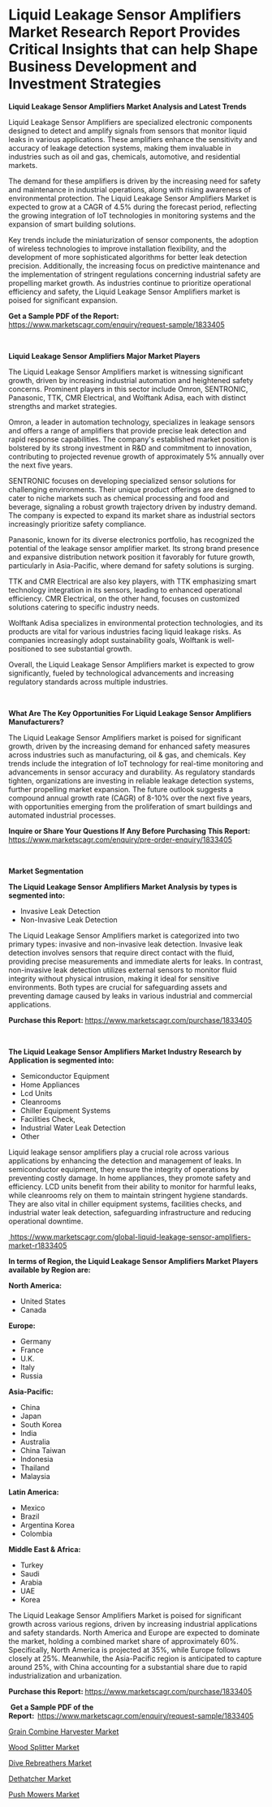 <p><h1>Liquid Leakage Sensor Amplifiers Market Research Report Provides Critical Insights that can help Shape Business Development and Investment Strategies</h1></p><p><strong>Liquid Leakage Sensor Amplifiers Market Analysis and Latest Trends</strong></p>
<p><p>Liquid Leakage Sensor Amplifiers are specialized electronic components designed to detect and amplify signals from sensors that monitor liquid leaks in various applications. These amplifiers enhance the sensitivity and accuracy of leakage detection systems, making them invaluable in industries such as oil and gas, chemicals, automotive, and residential markets. </p><p>The demand for these amplifiers is driven by the increasing need for safety and maintenance in industrial operations, along with rising awareness of environmental protection. The Liquid Leakage Sensor Amplifiers Market is expected to grow at a CAGR of 4.5% during the forecast period, reflecting the growing integration of IoT technologies in monitoring systems and the expansion of smart building solutions. </p><p>Key trends include the miniaturization of sensor components, the adoption of wireless technologies to improve installation flexibility, and the development of more sophisticated algorithms for better leak detection precision. Additionally, the increasing focus on predictive maintenance and the implementation of stringent regulations concerning industrial safety are propelling market growth. As industries continue to prioritize operational efficiency and safety, the Liquid Leakage Sensor Amplifiers market is poised for significant expansion.</p></p>
<p><strong>Get a Sample PDF of the Report:&nbsp;</strong> <a href="https://www.marketscagr.com/enquiry/request-sample/1833405?utm_campaign=1436&utm_medium=2&utm_source=Github&utm_content=ia&utm_term=19102024&utm_id=liquid-leakage-sensor-amplifiers">https://www.marketscagr.com/enquiry/request-sample/1833405</a></p>
<p>&nbsp;</p>
<p><strong>Liquid Leakage Sensor Amplifiers Major Market Players</strong></p>
<p><p>The Liquid Leakage Sensor Amplifiers market is witnessing significant growth, driven by increasing industrial automation and heightened safety concerns. Prominent players in this sector include Omron, SENTRONIC, Panasonic, TTK, CMR Electrical, and Wolftank Adisa, each with distinct strengths and market strategies.</p><p>Omron, a leader in automation technology, specializes in leakage sensors and offers a range of amplifiers that provide precise leak detection and rapid response capabilities. The company's established market position is bolstered by its strong investment in R&D and commitment to innovation, contributing to projected revenue growth of approximately 5% annually over the next five years.</p><p>SENTRONIC focuses on developing specialized sensor solutions for challenging environments. Their unique product offerings are designed to cater to niche markets such as chemical processing and food and beverage, signaling a robust growth trajectory driven by industry demand. The company is expected to expand its market share as industrial sectors increasingly prioritize safety compliance.</p><p>Panasonic, known for its diverse electronics portfolio, has recognized the potential of the leakage sensor amplifier market. Its strong brand presence and expansive distribution network position it favorably for future growth, particularly in Asia-Pacific, where demand for safety solutions is surging.</p><p>TTK and CMR Electrical are also key players, with TTK emphasizing smart technology integration in its sensors, leading to enhanced operational efficiency. CMR Electrical, on the other hand, focuses on customized solutions catering to specific industry needs.</p><p>Wolftank Adisa specializes in environmental protection technologies, and its products are vital for various industries facing liquid leakage risks. As companies increasingly adopt sustainability goals, Wolftank is well-positioned to see substantial growth.</p><p>Overall, the Liquid Leakage Sensor Amplifiers market is expected to grow significantly, fueled by technological advancements and increasing regulatory standards across multiple industries.</p></p>
<p>&nbsp;</p>
<p><strong>What Are The Key Opportunities For Liquid Leakage Sensor Amplifiers Manufacturers?</strong></p>
<p><p>The Liquid Leakage Sensor Amplifiers market is poised for significant growth, driven by the increasing demand for enhanced safety measures across industries such as manufacturing, oil & gas, and chemicals. Key trends include the integration of IoT technology for real-time monitoring and advancements in sensor accuracy and durability. As regulatory standards tighten, organizations are investing in reliable leakage detection systems, further propelling market expansion. The future outlook suggests a compound annual growth rate (CAGR) of 8-10% over the next five years, with opportunities emerging from the proliferation of smart buildings and automated industrial processes.</p></p>
<p><strong>Inquire or Share Your Questions If Any Before Purchasing This Report:</strong> <a href="https://www.marketscagr.com/enquiry/pre-order-enquiry/1833405?utm_campaign=1436&utm_medium=2&utm_source=Github&utm_content=ia&utm_term=19102024&utm_id=liquid-leakage-sensor-amplifiers">https://www.marketscagr.com/enquiry/pre-order-enquiry/1833405</a></p>
<p>&nbsp;</p>
<p><strong>Market Segmentation</strong></p>
<p><strong>The Liquid Leakage Sensor Amplifiers Market Analysis by types is segmented into:</strong></p>
<p><ul><li>Invasive Leak Detection</li><li>Non-Invasive Leak Detection</li></ul></p>
<p><p>The Liquid Leakage Sensor Amplifiers market is categorized into two primary types: invasive and non-invasive leak detection. Invasive leak detection involves sensors that require direct contact with the fluid, providing precise measurements and immediate alerts for leaks. In contrast, non-invasive leak detection utilizes external sensors to monitor fluid integrity without physical intrusion, making it ideal for sensitive environments. Both types are crucial for safeguarding assets and preventing damage caused by leaks in various industrial and commercial applications.</p></p>
<p><strong>Purchase this Report:&nbsp;</strong><a href="https://www.marketscagr.com/purchase/1833405?utm_campaign=1436&utm_medium=2&utm_source=Github&utm_content=ia&utm_term=19102024&utm_id=liquid-leakage-sensor-amplifiers">https://www.marketscagr.com/purchase/1833405</a></p>
<p>&nbsp;</p>
<p><strong>The Liquid Leakage Sensor Amplifiers Market Industry Research by Application is segmented into:</strong></p>
<p><ul><li>Semiconductor Equipment</li><li>Home Appliances</li><li>Lcd Units</li><li>Cleanrooms</li><li>Chiller Equipment Systems</li><li>Facilities Check,</li><li>Industrial Water Leak Detection</li><li>Other</li></ul></p>
<p><p>Liquid leakage sensor amplifiers play a crucial role across various applications by enhancing the detection and management of leaks. In semiconductor equipment, they ensure the integrity of operations by preventing costly damage. In home appliances, they promote safety and efficiency. LCD units benefit from their ability to monitor for harmful leaks, while cleanrooms rely on them to maintain stringent hygiene standards. They are also vital in chiller equipment systems, facilities checks, and industrial water leak detection, safeguarding infrastructure and reducing operational downtime.</p></p>
<p><a href="https://www.marketscagr.com/global-liquid-leakage-sensor-amplifiers-market-r1833405?utm_campaign=1436&utm_medium=2&utm_source=Github&utm_content=ia&utm_term=19102024&utm_id=liquid-leakage-sensor-amplifiers">&nbsp;https://www.marketscagr.com/global-liquid-leakage-sensor-amplifiers-market-r1833405</a></p>
<p><strong>In terms of Region, the Liquid Leakage Sensor Amplifiers Market Players available by Region are:</strong></p>
<p>
    <p> <strong> North America: </strong>
        <ul>
            <li>United States</li>
            <li>Canada</li>
        </ul>
        </p> 
    <p> <strong> Europe: </strong>
        <ul>
            <li>Germany</li>
            <li>France</li>
            <li>U.K.</li>
            <li>Italy</li>
            <li>Russia</li>
        </ul>
        </p> 
    <p> <strong> Asia-Pacific: </strong>
        <ul>
            <li>China</li>
            <li>Japan</li>
            <li>South Korea</li>
            <li>India</li>
            <li>Australia</li>
            <li>China Taiwan</li>
            <li>Indonesia</li>
            <li>Thailand</li>
            <li>Malaysia</li>
        </ul>
        </p> 
    <p> <strong> Latin America: </strong>
        <ul>
            <li>Mexico</li>
            <li>Brazil</li>
            <li>Argentina Korea</li>
            <li>Colombia</li>
        </ul>
        </p> 
    <p> <strong> Middle East & Africa: </strong>
        <ul>
            <li>Turkey</li>
            <li>Saudi</li>
            <li>Arabia</li>
            <li>UAE</li>
            <li>Korea</li>
        </ul>
    </p>
    </p>
<p><p>The Liquid Leakage Sensor Amplifiers Market is poised for significant growth across various regions, driven by increasing industrial applications and safety standards. North America and Europe are expected to dominate the market, holding a combined market share of approximately 60%. Specifically, North America is projected at 35%, while Europe follows closely at 25%. Meanwhile, the Asia-Pacific region is anticipated to capture around 25%, with China accounting for a substantial share due to rapid industrialization and urbanization.</p></p>
<p><strong>Purchase this Report: </strong><a href="https://www.marketscagr.com/purchase/1833405?utm_campaign=1436&utm_medium=2&utm_source=Github&utm_content=ia&utm_term=19102024&utm_id=liquid-leakage-sensor-amplifiers">https://www.marketscagr.com/purchase/1833405</a></p>
<p>&nbsp;<strong>Get a Sample PDF of the Report:&nbsp;&nbsp;</strong><a href="https://www.marketscagr.com/enquiry/request-sample/1833405?utm_campaign=1436&utm_medium=2&utm_source=Github&utm_content=ia&utm_term=19102024&utm_id=liquid-leakage-sensor-amplifiers">https://www.marketscagr.com/enquiry/request-sample/1833405</a></p>
<p><strong></strong></p>
<p><p><a href="https://issuu.com/reportprime-2/docs/grain-combine-harvester-market-size_1698d8f0a88d00?utm_campaign=1436&utm_medium=2&utm_source=Github&utm_content=ia&utm_term=19102024&utm_id=liquid-leakage-sensor-amplifiers">Grain Combine Harvester Market</a></p><p><a href="https://www.linkedin.com/pulse/global-wood-splitter-market-pulse-trends-growth-analysis-0hc9f?utm_campaign=1436&utm_medium=2&utm_source=Github&utm_content=ia&utm_term=19102024&utm_id=liquid-leakage-sensor-amplifiers">Wood Splitter Market</a></p><p><a href="https://www.linkedin.com/pulse/driving-forces-global-dive-rebreathers-market-trends-applications-mfa6f?utm_campaign=1436&utm_medium=2&utm_source=Github&utm_content=ia&utm_term=19102024&utm_id=liquid-leakage-sensor-amplifiers">Dive Rebreathers Market</a></p><p><a href="https://www.linkedin.com/pulse/regional-adaptations-global-dethatcher-market-trends-overview-bltnf?utm_campaign=1436&utm_medium=2&utm_source=Github&utm_content=ia&utm_term=19102024&utm_id=liquid-leakage-sensor-amplifiers">Dethatcher Market</a></p><p><a href="https://www.linkedin.com/pulse/push-mowers-market-navigating-challenges-unlocking-potential-sfppf?utm_campaign=1436&utm_medium=2&utm_source=Github&utm_content=ia&utm_term=19102024&utm_id=liquid-leakage-sensor-amplifiers">Push Mowers Market</a></p></p>